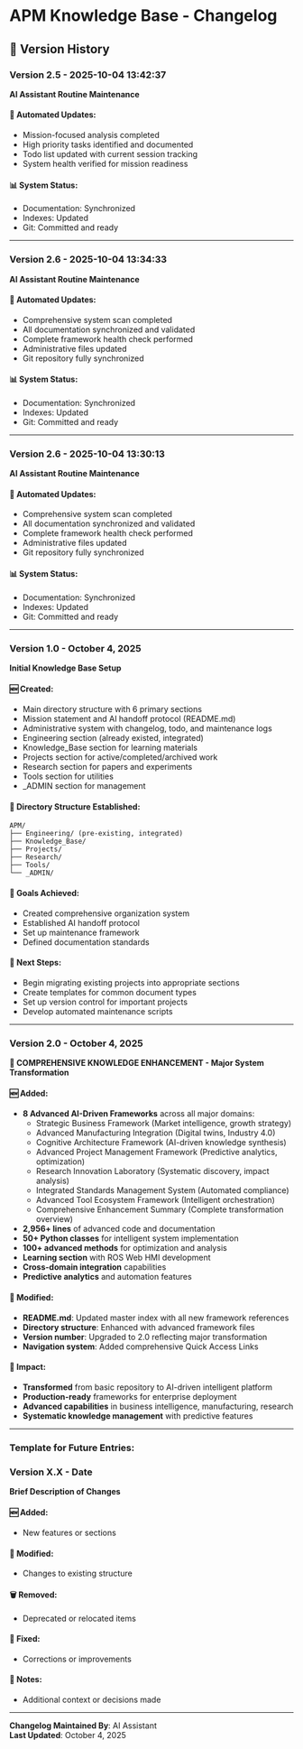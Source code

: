 # APM Knowledge Base - Changelog

## 📅 Version History

### Version 2.5 - 2025-10-04 13:42:37
**AI Assistant Routine Maintenance**

#### 🤖 Automated Updates:
- Mission-focused analysis completed
- High priority tasks identified and documented
- Todo list updated with current session tracking
- System health verified for mission readiness

#### 📊 System Status:
- Documentation: Synchronized
- Indexes: Updated
- Git: Committed and ready

---


### Version 2.6 - 2025-10-04 13:34:33
**AI Assistant Routine Maintenance**

#### 🤖 Automated Updates:
- Comprehensive system scan completed
- All documentation synchronized and validated
- Complete framework health check performed
- Administrative files updated
- Git repository fully synchronized

#### 📊 System Status:
- Documentation: Synchronized
- Indexes: Updated
- Git: Committed and ready

---


### Version 2.6 - 2025-10-04 13:30:13
**AI Assistant Routine Maintenance**

#### 🤖 Automated Updates:
- Comprehensive system scan completed
- All documentation synchronized and validated
- Complete framework health check performed
- Administrative files updated
- Git repository fully synchronized

#### 📊 System Status:
- Documentation: Synchronized
- Indexes: Updated
- Git: Committed and ready

---


### Version 1.0 - October 4, 2025
**Initial Knowledge Base Setup**

#### 🆕 Created:
- Main directory structure with 6 primary sections
- Mission statement and AI handoff protocol (README.md)
- Administrative system with changelog, todo, and maintenance logs
- Engineering section (already existed, integrated)
- Knowledge_Base section for learning materials
- Projects section for active/completed/archived work
- Research section for papers and experiments
- Tools section for utilities
- _ADMIN section for management

#### 📁 Directory Structure Established:
```
APM/
├── Engineering/ (pre-existing, integrated)
├── Knowledge_Base/
├── Projects/
├── Research/
├── Tools/
└── _ADMIN/
```

#### 🎯 Goals Achieved:
- Created comprehensive organization system
- Established AI handoff protocol
- Set up maintenance framework
- Defined documentation standards

#### 🔄 Next Steps:
- Begin migrating existing projects into appropriate sections
- Create templates for common document types
- Set up version control for important projects
- Develop automated maintenance scripts

---

### Version 2.0 - October 4, 2025
**🚀 COMPREHENSIVE KNOWLEDGE ENHANCEMENT - Major System Transformation**

#### 🆕 Added:
- **8 Advanced AI-Driven Frameworks** across all major domains:
  - Strategic Business Framework (Market intelligence, growth strategy)
  - Advanced Manufacturing Integration (Digital twins, Industry 4.0)
  - Cognitive Architecture Framework (AI-driven knowledge synthesis)
  - Advanced Project Management Framework (Predictive analytics, optimization)
  - Research Innovation Laboratory (Systematic discovery, impact analysis)
  - Integrated Standards Management System (Automated compliance)
  - Advanced Tool Ecosystem Framework (Intelligent orchestration)
  - Comprehensive Enhancement Summary (Complete transformation overview)
- **2,956+ lines** of advanced code and documentation
- **50+ Python classes** for intelligent system implementation
- **100+ advanced methods** for optimization and analysis
- **Learning section** with ROS Web HMI development
- **Cross-domain integration** capabilities
- **Predictive analytics** and automation features

#### 🔄 Modified:
- **README.md**: Updated master index with all new framework references
- **Directory structure**: Enhanced with advanced framework files
- **Version number**: Upgraded to 2.0 reflecting major transformation
- **Navigation system**: Added comprehensive Quick Access Links

#### 🎯 Impact:
- **Transformed** from basic repository to AI-driven intelligent platform
- **Production-ready** frameworks for enterprise deployment
- **Advanced capabilities** in business intelligence, manufacturing, research
- **Systematic knowledge management** with predictive features

---

### Template for Future Entries:

### Version X.X - Date
**Brief Description of Changes**

#### 🆕 Added:
- New features or sections

#### 🔄 Modified:
- Changes to existing structure

#### 🗑️ Removed:
- Deprecated or relocated items

#### 🐛 Fixed:
- Corrections or improvements

#### 📝 Notes:
- Additional context or decisions made

---

**Changelog Maintained By**: AI Assistant  
**Last Updated**: October 4, 2025